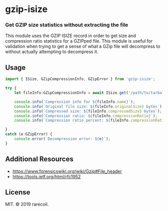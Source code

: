 # gzip-isize

### Get GZIP size statistics without extracting the file

This module uses the GZIP ISIZE record in order to get size and
compression ratio statistics for a GZIPped file. This module is useful
for validation when trying to get a sense of what a GZip file will
decompress to without actually attempting to decompress it.

## Usage

````ts
import { ISize, GZipCompressionInfo, GZipError } from 'gzip-isize';

try {
    let fileInfo:GZipCompressionInfo = await ISize.get('/path/to/tarball.tgz');

    console.info(`Compression info for ${fileInfo.name}`);
    console.info(`Original file size: ${fileInfo.originalSize} bytes`);
    console.info(`Compressed size: ${fileInfo.compressedSize} bytes`);
    console.info(`Compression ratio: ${fileInfo.compressionRatio}`);
    console.info(`Compression ratio percent: ${fileInfo.compressionRatioPercent})%`);

}
catch (e:GZipError) {
    console.error(`Decompression error: ${e}`);
}
````

## Additional Resources

* https://www.forensicswiki.org/wiki/Gzip#File_header
* https://tools.ietf.org/html/rfc1952

## License

MIT.
&copy; 2019 rarecoil.
